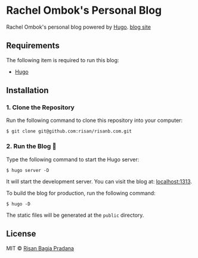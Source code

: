 # Rachel Ombok's Personal Blog

Rachel Ombok's personal blog powered by [Hugo](https://gohugo.io/).
[blog site](https://blog.rachelombok.com)

## Requirements

The following item is required to run this blog:

* [Hugo](https://gohugo.io/)

## Installation

### 1. Clone the Repository

Run the following command to clone this repository into your computer:

```shell
$ git clone git@github.com:risan/risanb.com.git
```

### 2. Run the Blog 🎉

Type the following command to start the Hugo server:

```shell
$ hugo server -D
```

It will start the development server. You can visit the blog at: [localhost:1313](http://localhost:1313/).

To build the blog for production, run the following command:

```shell
$ hugo -D
```

The static files will be generated at the `public` directory.

## License

MIT © [Risan Bagja Pradana](https://risanb.com)